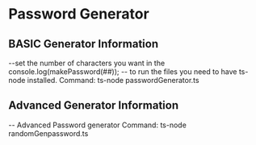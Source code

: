 # Password Generator
## BASIC Generator Information
--set the number of characters you want in the console.log(makePassword(##));
-- to run the files you need to have ts-node installed. Command: ts-node passwordGenerator.ts

## Advanced Generator Information
-- Advanced Password generator Command: ts-node randomGenpassword.ts

